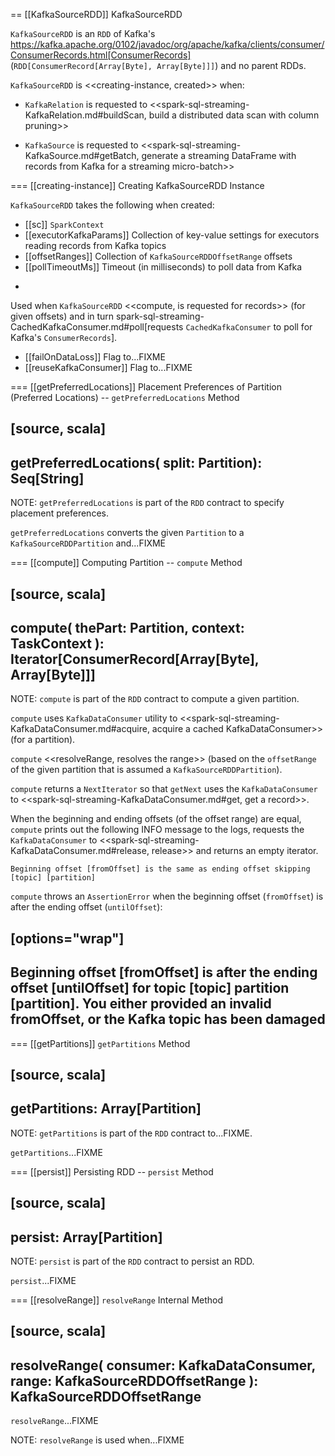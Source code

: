 == [[KafkaSourceRDD]] KafkaSourceRDD

`KafkaSourceRDD` is an `RDD` of Kafka's https://kafka.apache.org/0102/javadoc/org/apache/kafka/clients/consumer/ConsumerRecords.html[ConsumerRecords] (`RDD[ConsumerRecord[Array[Byte], Array[Byte]]]`) and no parent RDDs.

`KafkaSourceRDD` is <<creating-instance, created>> when:

* `KafkaRelation` is requested to <<spark-sql-streaming-KafkaRelation.md#buildScan, build a distributed data scan with column pruning>>

* `KafkaSource` is requested to <<spark-sql-streaming-KafkaSource.md#getBatch, generate a streaming DataFrame with records from Kafka for a streaming micro-batch>>

=== [[creating-instance]] Creating KafkaSourceRDD Instance

`KafkaSourceRDD` takes the following when created:

* [[sc]] `SparkContext`
* [[executorKafkaParams]] Collection of key-value settings for executors reading records from Kafka topics
* [[offsetRanges]] Collection of `KafkaSourceRDDOffsetRange` offsets
* [[pollTimeoutMs]] Timeout (in milliseconds) to poll data from Kafka
+
Used when `KafkaSourceRDD` <<compute, is requested for records>> (for given offsets) and in turn spark-sql-streaming-CachedKafkaConsumer.md#poll[requests `CachedKafkaConsumer` to poll for Kafka's `ConsumerRecords`].
* [[failOnDataLoss]] Flag to...FIXME
* [[reuseKafkaConsumer]] Flag to...FIXME

=== [[getPreferredLocations]] Placement Preferences of Partition (Preferred Locations) -- `getPreferredLocations` Method

[source, scala]
----
getPreferredLocations(
  split: Partition): Seq[String]
----

NOTE: `getPreferredLocations` is part of the `RDD` contract to specify placement preferences.

`getPreferredLocations` converts the given `Partition` to a `KafkaSourceRDDPartition` and...FIXME

=== [[compute]] Computing Partition -- `compute` Method

[source, scala]
----
compute(
  thePart: Partition,
  context: TaskContext
): Iterator[ConsumerRecord[Array[Byte], Array[Byte]]]
----

NOTE: `compute` is part of the `RDD` contract to compute a given partition.

`compute` uses `KafkaDataConsumer` utility to <<spark-sql-streaming-KafkaDataConsumer.md#acquire, acquire a cached KafkaDataConsumer>> (for a partition).

`compute` <<resolveRange, resolves the range>> (based on the `offsetRange` of the given partition that is assumed a `KafkaSourceRDDPartition`).

`compute` returns a `NextIterator` so that `getNext` uses the `KafkaDataConsumer` to <<spark-sql-streaming-KafkaDataConsumer.md#get, get a record>>.

When the beginning and ending offsets (of the offset range) are equal, `compute` prints out the following INFO message to the logs, requests the `KafkaDataConsumer` to <<spark-sql-streaming-KafkaDataConsumer.md#release, release>> and returns an empty iterator.

```
Beginning offset [fromOffset] is the same as ending offset skipping [topic] [partition]
```

`compute` throws an `AssertionError` when the beginning offset (`fromOffset`) is after the ending offset (`untilOffset`):

[options="wrap"]
----
Beginning offset [fromOffset] is after the ending offset [untilOffset] for topic [topic] partition [partition]. You either provided an invalid fromOffset, or the Kafka topic has been damaged
----

=== [[getPartitions]] `getPartitions` Method

[source, scala]
----
getPartitions: Array[Partition]
----

NOTE: `getPartitions` is part of the `RDD` contract to...FIXME.

`getPartitions`...FIXME

=== [[persist]] Persisting RDD -- `persist` Method

[source, scala]
----
persist: Array[Partition]
----

NOTE: `persist` is part of the `RDD` contract to persist an RDD.

`persist`...FIXME

=== [[resolveRange]] `resolveRange` Internal Method

[source, scala]
----
resolveRange(
  consumer: KafkaDataConsumer,
  range: KafkaSourceRDDOffsetRange
): KafkaSourceRDDOffsetRange
----

`resolveRange`...FIXME

NOTE: `resolveRange` is used when...FIXME
